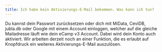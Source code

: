 ```yaml
---
title: Ich habe kein Aktivierungs-E-Mail bekommen. Was kann ich tun?
---
```


Du kannst dein Passwort zurücksetzen oder dich mit MiData, CeviDB, jubla.db oder Google mit einem Account einloggen, welcher auf die gleiche Mailadresse läuft wie dein eCamp v3 Account.
Dabei wird dein Konto auch aktiviert.
Wir arbeiten derzeit noch an einer Funktion, die es erlaubt auf Knopfdruck ein weiteres Aktivierungs-E-Mail auszulösen.
